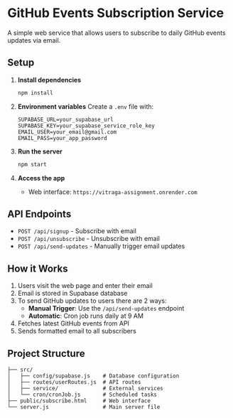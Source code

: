# GitHub Events Subscription Service

A simple web service that allows users to subscribe to daily GitHub events updates via email.

## Setup

1. **Install dependencies**

   ```bash
   npm install
   ```

2. **Environment variables**
   Create a `.env` file with:

   ```
   SUPABASE_URL=your_supabase_url
   SUPABASE_KEY=your_supabase_service_role_key
   EMAIL_USER=your_email@gmail.com
   EMAIL_PASS=your_app_password
   ```

3. **Run the server**

   ```bash
   npm start
   ```

4. **Access the app**
   - Web interface: `https://vitraga-assignment.onrender.com`

## API Endpoints

- `POST /api/signup` - Subscribe with email
- `POST /api/unsubscribe` - Unsubscribe with email
- `POST /api/send-updates` - Manually trigger email updates

## How it Works

1. Users visit the web page and enter their email
2. Email is stored in Supabase database
3. To send GitHub updates to users there are 2 ways:
   - **Manual Trigger**: Use the `/api/send-updates` endpoint
   - **Automatic**: Cron job runs daily at 9 AM
4. Fetches latest GitHub events from API
5. Sends formatted email to all subscribers

## Project Structure

```
├── src/
│   ├── config/supabase.js    # Database configuration
│   ├── routes/userRoutes.js  # API routes
│   ├── service/              # External services
│   └── cron/cronJob.js       # Scheduled tasks
├── public/subscribe.html     # Web interface
└── server.js                 # Main server file
```
